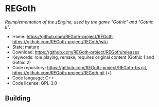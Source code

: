 # REGoth

_Reimplementation of the zEngine, used by the game "Gothic" and "Gothic II"._

- Home: https://github.com/REGoth-project/REGoth, https://github.com/REGoth-project/REGoth/wiki
- State: mature
- Download: https://github.com/REGoth-project/REGoth/releases
- Keywords: role playing, remake, requires original content (Gothic 1 and Gothic 2)
- Code repository: https://github.com/REGoth-project/REGoth-bs.git, https://github.com/REGoth-project/REGoth.git (+)
- Code language: C++
- Code license: GPL-3.0

## Building

